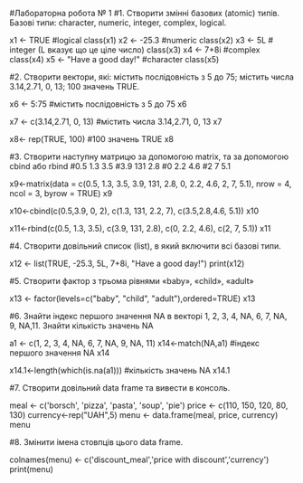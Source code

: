 #Лабораторна робота № 1 
#1. Створити змінні базових (atomic) типів. Базові типи: character, numeric, integer, complex, logical.

x1 <- TRUE #logical
class(x1)
x2 <- -25.3 #numeric
class(x2)
x3 <- 5L # integer (L вказує що це ціле число)
class(x3)
x4 <- 7+8i #complex
class(x4)
x5 <- "Have a good day!" #character
class(x5)

#2. Створити вектори, які: містить послідовність з 5 до 75; містить числа 3.14,2.71, 0, 13; 100 значень TRUE.

x6 <- 5:75 #містить послідовність з 5 до 75
x6

x7 <- c(3.14,2.71, 0, 13) #містить числа 3.14,2.71, 0, 13
x7

x8<- rep(TRUE, 100) #100 значень TRUE
x8

#3. Створити наступну матрицю за допомогою matrix, та за допомогою cbind або rbind
#0.5 1.3 3.5
#3.9 131 2.8
#0 2.2 4.6
#2 7 5.1

x9<-matrix(data = c(0.5, 1.3, 3.5,
                    3.9, 131, 2.8,
                    0, 2.2, 4.6,
                    2, 7, 5.1), nrow = 4, ncol = 3, byrow = TRUE)
x9


x10<-cbind(c(0.5,3.9, 0, 2),  c(1.3, 131, 2.2, 7),   c(3.5,2.8,4.6, 5.1))
x10


x11<-rbind(c(0.5, 1.3, 3.5),
             c(3.9, 131, 2.8),
             c(0, 2.2, 4.6),
             c(2, 7, 5.1))
x11

#4. Створити довільний список (list), в який включити всі базові типи.

x12 <- list(TRUE, -25.3, 5L, 7+8i, "Have a good day!")
print(x12)

#5. Створити фактор з трьома рівнями «baby», «child», «adult»

x13 <- factor(levels=c("baby", "child", "adult"),ordered=TRUE)
x13

#6. Знайти індекс першого значення NA в векторі 1, 2, 3, 4, NA, 6, 7, NA, 9, NA,11. Знайти кількість значень NA

a1 <- c(1, 2, 3, 4, NA, 6, 7, NA, 9, NA, 11)
x14<-match(NA,a1) #індекс першого значення NA
x14

x14.1<-length(which(is.na(a1))) #кількість значень NA
x14.1

#7. Створити довільний data frame та вивести в консоль.

meal <- c('borsch', 'pizza', 'pasta', 'soup', 'pie')
price <- c(110, 150, 120, 80, 130)
currency<-rep("UAH",5)
menu <- data.frame(meal, price, currency)
menu

#8. Змінити імена стовпців цього data frame.

colnames(menu) <- c('discount_meal','price with discount','currency')
print(menu)



